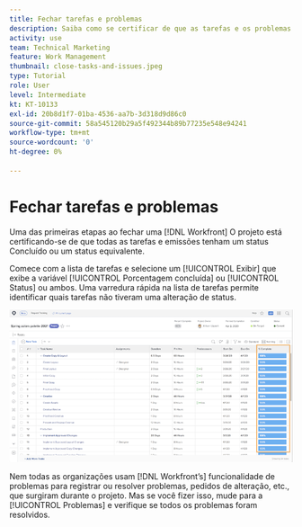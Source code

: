 ```yaml
---
title: Fechar tarefas e problemas
description: Saiba como se certificar de que as tarefas e os problemas sejam fechados antes de fechar um projeto no [!DNL  Workfront].
activity: use
team: Technical Marketing
feature: Work Management
thumbnail: close-tasks-and-issues.jpeg
type: Tutorial
role: User
level: Intermediate
kt: KT-10133
exl-id: 20b8d1f7-01ba-4536-aa7b-3d318d9d86c0
source-git-commit: 58a545120b29a5f492344b89b77235e548e94241
workflow-type: tm+mt
source-wordcount: '0'
ht-degree: 0%

---
```


# Fechar tarefas e problemas

Uma das primeiras etapas ao fechar uma [!DNL Workfront] O projeto está certificando-se de que todas as tarefas e emissões tenham um status Concluído ou um status equivalente.

Comece com a lista de tarefas e selecione um [!UICONTROL Exibir] que exibe a variável [!UICONTROL Porcentagem concluída] ou [!UICONTROL Status] ou ambos. Uma varredura rápida na lista de tarefas permite identificar quais tarefas não tiveram uma alteração de status.

![Exibição do projeto [!UICONTROL Porcentagem concluída] column](assets/planner-fund-close-tasks-and-issues.png)

Nem todas as organizações usam [!DNL Workfront’s] funcionalidade de problemas para registrar ou resolver problemas, pedidos de alteração, etc., que surgiram durante o projeto. Mas se você fizer isso, mude para a [!UICONTROL Problemas] e verifique se todos os problemas foram resolvidos.

<!---
learn more
Update task status
Issue statuses
--->
